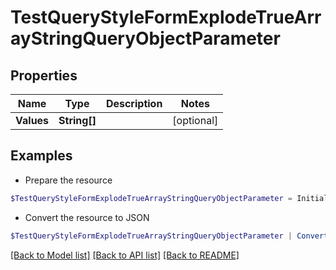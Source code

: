 # TestQueryStyleFormExplodeTrueArrayStringQueryObjectParameter
## Properties

Name | Type | Description | Notes
------------ | ------------- | ------------- | -------------
**Values** | **String[]** |  | [optional] 

## Examples

- Prepare the resource
```powershell
$TestQueryStyleFormExplodeTrueArrayStringQueryObjectParameter = Initialize-PSOpenAPIToolsTestQueryStyleFormExplodeTrueArrayStringQueryObjectParameter  -Values null
```

- Convert the resource to JSON
```powershell
$TestQueryStyleFormExplodeTrueArrayStringQueryObjectParameter | ConvertTo-JSON
```

[[Back to Model list]](../README.md#documentation-for-models) [[Back to API list]](../README.md#documentation-for-api-endpoints) [[Back to README]](../README.md)


